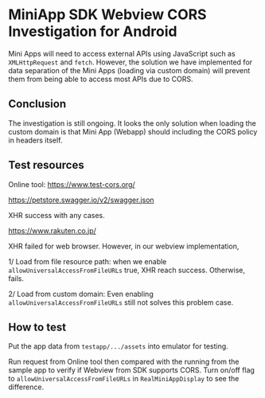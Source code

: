 # MiniApp SDK Webview CORS Investigation for Android

Mini Apps will need to access external APIs using JavaScript such as `XMLHttpRequest` and `fetch`.
However, the solution we have implemented for data separation of the Mini Apps (loading via custom domain) will prevent them from being able to access most APIs due to CORS.

## Conclusion

The investigation is still ongoing.
It looks the only solution when loading the custom domain is that
Mini App (Webapp) should including the CORS policy in headers itself.

## Test resources

Online tool: https://www.test-cors.org/

https://petstore.swagger.io/v2/swagger.json

XHR success with any cases.

https://www.rakuten.co.jp/

XHR failed for web browser. However, in our webview implementation,

1/ Load from file resource path:
when we enable `allowUniversalAccessFromFileURLs` true, XHR reach success. Otherwise, fails.

2/ Load from custom domain:
Even enabling `allowUniversalAccessFromFileURLs` still not solves this problem case.

## How to test

Put the app data from `testapp/.../assets` into emulator for testing.

Run request from Online tool then compared with the running from the sample app to verify if 
Webview from SDK supports CORS. Turn on/off flag to `allowUniversalAccessFromFileURLs` in `RealMiniAppDisplay`
to see the difference.
